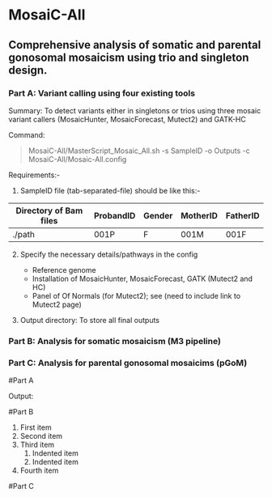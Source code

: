 # MosaiC-All

## Comprehensive analysis of somatic and parental gonosomal mosaicism using trio and singleton design.

### Part A: Variant calling using four existing tools

Summary: 
To detect variants either in singletons or trios using three mosaic variant callers (MosaicHunter, MosaicForecast, Mutect2) and GATK-HC

Command:

> MosaiC-All/MasterScript_Mosaic_All.sh -s SampleID -o Outputs -c MosaiC-All/Mosaic-All.config

Requirements:-
1. SampleID file (tab-separated-file) should be like this:- 

|  Directory of Bam files  | ProbandID | Gender   | MotherID | FatherID | 
|--------------------------|-----------|----------|----------|----------|
|   ./path                 |   001P    |   F      |  001M    |   001F   |

2. Specify the necessary details/pathways in the config
   - Reference genome
   - Installation of MosaicHunter, MosaicForecast, GATK (Mutect2 and HC)
   - Panel of Of Normals (for Mutect2); see (need to include link to Mutect2 page)

3. Output directory: To store all final outputs
   
### Part B: Analysis for somatic mosaicism (M3 pipeline)
### Part C: Analysis for parental gonosomal mosaicims (pGoM)

#Part A

Output:

#Part B
1. First item
2. Second item
3. Third item
    1. Indented item
    2. Indented item
4. Fourth item

#Part C
